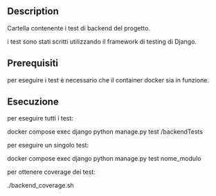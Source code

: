 ## Description
Cartella contenente i test di backend del progetto.

i test sono stati scritti utilizzando il framework di testing di Django.

## Prerequisiti
per eseguire i test è necessario che il container docker sia in funzione.

## Esecuzione
per eseguire tutti i test: 

docker compose exec django python manage.py test /backendTests

per eseguire un singolo test:

docker compose exec django python manage.py test nome_modulo

per ottenere coverage dei test:

./backend_coverage.sh
